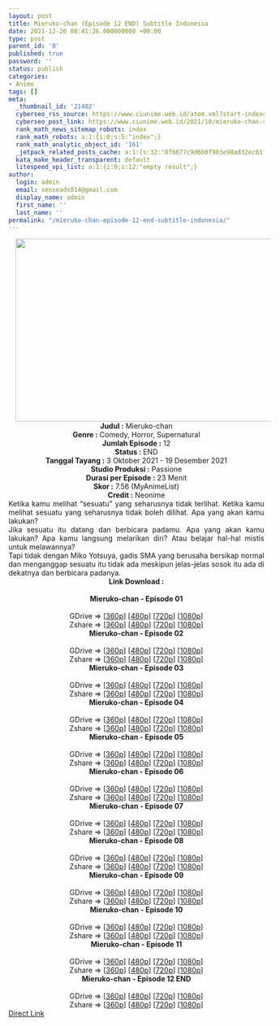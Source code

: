 ```yaml
---
layout: post
title: Mieruko-chan (Episode 12 END) Subtitle Indonesia
date: 2021-12-20 08:41:26.000000000 +00:00
type: post
parent_id: '0'
published: true
password: ''
status: publish
categories:
- Anime
tags: []
meta:
  _thumbnail_id: '21402'
  cyberseo_rss_source: https://www.ciunime.web.id/atom.xml?start-index=1
  cyberseo_post_link: https://www.ciunime.web.id/2021/10/mieruko-chan-subtitle-indonesia.html
  rank_math_news_sitemap_robots: index
  rank_math_robots: a:1:{i:0;s:5:"index";}
  rank_math_analytic_object_id: '161'
  _jetpack_related_posts_cache: a:1:{s:32:"8f6677c9d6b0f903e98ad32ec61f8deb";a:2:{s:7:"expires";i:1643179770;s:7:"payload";a:0:{}}}
  kata_make_header_transparent: default
  litespeed_vpi_list: a:1:{i:0;s:12:"empty result";}
author:
  login: admin
  email: senseads014@gmail.com
  display_name: admin
  first_name: ''
  last_name: ''
permalink: "/mieruko-chan-episode-12-end-subtitle-indonesia/"
---
```

<div class="separator" style="clear: both; text-align: center;"><a href="https://blogger.googleusercontent.com/img/a/AVvXsEgVqnE4wYPyVC54nYGpYUXsU3gsGjSUadL8spGxEywFaBfaodUpTF8sthQqhrHB2KflZaif8v4LiFPl16wRm7zejGLZSWEPH6qliCdSsvTcjafmwgcfTxFtlqnSWj55pDiSBDlBvcHBn-7oXgu_yFW81H2XGKIUXxJIwMLMoUymvun2E1syQ-Jvy-Va=s1280" style="margin-left: 1em; margin-right: 1em;"><img border="0" data-original-height="720" data-original-width="1280" height="360" src="{{ site.baseurl }}/assets/2021/12/AVvXsEgVqnE4wYPyVC54nYGpYUXsU3gsGjSUadL8spGxEywFaBfaodUpTF8sthQqhrHB2KflZaif8v4LiFPl16wRm7zejGLZSWEPH6qliCdSsvTcjafmwgcfTxFtlqnSWj55pDiSBDlBvcHBn-7oXgu_yFW81H2XGKIUXxJIwMLMoUymvun2E1syQ-Jvy-Va=w640-h360" width="640" /></a></div>
<div class="separator" style="clear: both; text-align: center;"></div>
<div style="text-align: center;"><b>Judul</b><b><b> </b>:</b> Mieruko-chan</div>
<div style="text-align: center;"><b><b>Genre :</b></b> Comedy, Horror, Supernatural</div>
<div style="text-align: center;"><b>Jumlah Episode :</b> 12<br /><b>Status :&nbsp;</b>END<br /><b>Tanggal Tayang :</b> 3 Oktober&nbsp;2021 - 19 Desember 2021<br /><b>Studio Produksi :</b>&nbsp;Passione<br /><b>Durasi per Episode :</b> 23 Menit</div>
<div style="text-align: center;"><b>Skor :</b> 7.56 (MyAnimeList)</div>
<div style="text-align: center;"><b>Credit :</b>&nbsp;Neonime</div>
<div style="text-align: center;"></div>
<div style="text-align: justify;">
<div>Ketika kamu melihat “sesuatu” yang seharusnya tidak terlihat. Ketika kamu melihat sesuatu yang seharusnya tidak boleh dilihat. Apa yang akan kamu lakukan?</div>
<div></div>
<div>Jika sesuatu itu datang dan berbicara padamu. Apa yang akan kamu lakukan? Apa kamu langsung melarikan diri? Atau belajar hal-hal mistis untuk melawannya?</div>
<div></div>
<div>Tapi tidak dengan Miko Yotsuya, gadis SMA yang berusaha bersikap normal dan menganggap sesuatu itu tidak ada meskipun jelas-jelas sosok itu ada di dekatnya dan berbicara padanya.</div>
</div>
<div style="text-align: justify;"></div>
<div style="text-align: justify;"></div>
<div style="text-align: center;">
<div style="text-align: center;">
<div style="text-align: left;">
<div style="text-align: center;"><b>Link Download :</b></div>
<div style="text-align: center;"><b><br /></b></div>
<div style="text-align: center;"><span style="text-align: left;"><b>Mieruko-chan&nbsp;</b></span><b>- Episode 01</b></div>
<div style="text-align: center;"><b><br /></b></div>
<div style="text-align: center;">GDrive =&gt; [<a href="https://www.mp4upload.com/6hiurqu10f3i" target="_blank" rel="noopener">360p</a>] [<a href="https://acefile.co/f/56613698/neonime_mieruko-chan-01-480p-zip" target="_blank" rel="noopener">480p</a>] [<a href="https://acefile.co/f/56613701/neonime_mieruko-chan-01-720p-zip" target="_blank" rel="noopener">720p</a>] [<a href="https://acefile.co/f/56614173/neonime_mieruko-chan-01-1080p-zip" target="_blank" rel="noopener">1080p</a>]</div>
<div style="text-align: center;">Zshare =&gt; [<a href="https://www102.zippyshare.com/v/fPchU5Ez/file.html" target="_blank" rel="noopener">360p</a>] [<a href="https://www45.zippyshare.com/v/7blfzMfM/file.html" target="_blank" rel="noopener">480p</a>] [<a href="https://www106.zippyshare.com/v/Ix4Bihss/file.html" target="_blank" rel="noopener">720p</a>] [<a href="https://www40.zippyshare.com/v/HmVHarxk/file.html" target="_blank" rel="noopener">1080p</a>]</div>
<div style="text-align: center;"></div>
<div style="text-align: center;">
<div><span style="text-align: left;"><b>Mieruko-chan&nbsp;</b></span><b>- Episode 02</b></div>
<div><b><br /></b></div>
<div>GDrive =&gt; [<a href="https://www.mp4upload.com/anio24h6ftru" target="_blank" rel="noopener">360p</a>] [<a href="https://acefile.co/f/57258113/neonime_mieruko-chan-02-480p-zip" target="_blank" rel="noopener">480p</a>] [<a href="https://acefile.co/f/57258527/neonime_mieruko-chan-02-720p-zip" target="_blank" rel="noopener">720p</a>] [<a href="https://acefile.co/f/57259014/neonime_mieruko-chan-02-1080p-zip" target="_blank" rel="noopener">1080p</a>]</div>
<div>Zshare =&gt; [<a href="https://www42.zippyshare.com/v/ESzyhlqk/file.html" target="_blank" rel="noopener">360p</a>] [<a href="https://www114.zippyshare.com/v/4wRXAijp/file.html" target="_blank" rel="noopener">480p</a>] [<a href="https://www56.zippyshare.com/v/zczOPF2J/file.html" target="_blank" rel="noopener">720p</a>] [<a href="https://www100.zippyshare.com/v/jJDXhKFj/file.html" target="_blank" rel="noopener">1080p</a>]</div>
<div></div>
<div>
<div><span style="text-align: left;"><b>Mieruko-chan&nbsp;</b></span><b>- Episode 03</b></div>
<div><b><br /></b></div>
<div>GDrive =&gt; [<a href="https://www.mp4upload.com/tmpa4fp42cai" target="_blank" rel="noopener">360p</a>] [<a href="https://acefile.co/f/57821601/neonime_mieruko-chan-03-480p-zip" target="_blank" rel="noopener">480p</a>] [<a href="https://acefile.co/f/57821973/neonime_mieruko-chan-03-720p-zip" target="_blank" rel="noopener">720p</a>] [<a href="https://acefile.co/f/57822414/neonime_mieruko-chan-03-1080p-zip" target="_blank" rel="noopener">1080p</a>]</div>
<div>Zshare =&gt; [<a href="https://www110.zippyshare.com/v/pWFNYZrA/file.html" target="_blank" rel="noopener">360p</a>] [<a href="https://www44.zippyshare.com/v/qfK6Zi7r/file.html" target="_blank" rel="noopener">480p</a>] [<a href="https://www70.zippyshare.com/v/G3WardX8/file.html" target="_blank" rel="noopener">720p</a>] [<a href="https://www15.zippyshare.com/v/YRFZM4XO/file.html" target="_blank" rel="noopener">1080p</a>]</div>
</div>
<div></div>
<div>
<div><span style="text-align: left;"><b>Mieruko-chan&nbsp;</b></span><b>- Episode 04</b></div>
<div><b><br /></b></div>
<div>GDrive =&gt; [<a href="https://www.mp4upload.com/3oiaj0y1m09i" target="_blank" rel="noopener">360p</a>] [<a href="https://acefile.co/f/58372174/neonime_mieruko-chan-04-480p-zip" target="_blank" rel="noopener">480p</a>] [<a href="https://acefile.co/f/58372704/neonime_mieruko-chan-04-720p-zip" target="_blank" rel="noopener">720p</a>] [<a href="https://acefile.co/f/58373316/neonime_mieruko-chan-04-1080p-zip" target="_blank" rel="noopener">1080p</a>]</div>
<div>Zshare =&gt; [<a href="https://www40.zippyshare.com/v/7PmfCXke/file.html" target="_blank" rel="noopener">360p</a>] [<a href="https://www33.zippyshare.com/v/5LxBATbl/file.html" target="_blank" rel="noopener">480p</a>] [<a href="https://www72.zippyshare.com/v/uQH3YidS/file.html" target="_blank" rel="noopener">720p</a>] [<a href="https://www96.zippyshare.com/v/JOBOSzQx/file.html" target="_blank" rel="noopener">1080p</a>]</div>
</div>
<div></div>
<div>
<div><span style="text-align: left;"><b>Mieruko-chan&nbsp;</b></span><b>- Episode 05</b></div>
<div><b><br /></b></div>
<div>GDrive =&gt; [<a href="https://www.mp4upload.com/rjaerslzirlj" target="_blank" rel="noopener">360p</a>] [<a href="https://acefile.co/f/58914706/neonime_mieruko-chan-05-480p-zip" target="_blank" rel="noopener">480p</a>] [<a href="https://acefile.co/f/58914972/neonime_mieruko-chan-05-720p-zip" target="_blank" rel="noopener">720p</a>] [<a href="https://acefile.co/f/58915313/neonime_mieruko-chan-05-1080p-zip" target="_blank" rel="noopener">1080p</a>]</div>
<div>Zshare =&gt; [<a href="https://www15.zippyshare.com/v/6AqnlB4d/file.html" target="_blank" rel="noopener">360p</a>] [<a href="https://www3.zippyshare.com/v/BbRAdb4x/file.html" target="_blank" rel="noopener">480p</a>] [<a href="https://www87.zippyshare.com/v/rnggJVvE/file.html" target="_blank" rel="noopener">720p</a>] [<a href="https://www119.zippyshare.com/v/qgOzsSaW/file.html" target="_blank" rel="noopener">1080p</a>]</div>
</div>
<div></div>
<div>
<div><span style="text-align: left;"><b>Mieruko-chan&nbsp;</b></span><b>- Episode 06</b></div>
<div><b><br /></b></div>
<div>GDrive =&gt; [<a href="https://www.mp4upload.com/ap24wvbo5lvw" target="_blank" rel="noopener">360p</a>] [<a href="https://acefile.co/f/59427098/neonime_mieruko-chan-06-480p-zip" target="_blank" rel="noopener">480p</a>] [<a href="https://acefile.co/f/59427476/neonime_mieruko-chan-06-720p-zip" target="_blank" rel="noopener">720p</a>] [<a href="https://acefile.co/f/59428047/neonime_mieruko-chan-06-1080p-zip" target="_blank" rel="noopener">1080p</a>]</div>
<div>Zshare =&gt; [<a href="https://www10.zippyshare.com/v/3bA3EoW6/file.html" target="_blank" rel="noopener">360p</a>] [<a href="https://www96.zippyshare.com/v/X2ke1nGJ/file.html" target="_blank" rel="noopener">480p</a>] [<a href="https://www56.zippyshare.com/v/yeZkdYEH/file.html" target="_blank" rel="noopener">720p</a>] [<a href="https://www22.zippyshare.com/v/HKQAFqhF/file.html" target="_blank" rel="noopener">1080p</a>]</div>
</div>
<div></div>
<div>
<div><span style="text-align: left;"><b>Mieruko-chan&nbsp;</b></span><b>- Episode 07</b></div>
<div><b><br /></b></div>
<div>GDrive =&gt; [<a href="https://www.mp4upload.com/zkiw7oa2ek90" target="_blank" rel="noopener">360p</a>] [<a href="https://acefile.co/f/60022107/neonime_mieruko-chan-07-480p-zip" target="_blank" rel="noopener">480p</a>] [<a href="https://acefile.co/f/60022491/neonime_mieruko-chan-07-720p-zip" target="_blank" rel="noopener">720p</a>] [<a href="https://acefile.co/f/60022978/neonime_mieruko-chan-07-1080p-zip" target="_blank" rel="noopener">1080p</a>]</div>
<div>Zshare =&gt; [<a href="https://www104.zippyshare.com/v/eDciSNyT/file.html" target="_blank" rel="noopener">360p</a>] [<a href="https://www97.zippyshare.com/v/CsON2UDa/file.html" target="_blank" rel="noopener">480p</a>] [<a href="https://www11.zippyshare.com/v/Fs2R9TsS/file.html" target="_blank" rel="noopener">720p</a>] [<a href="https://www14.zippyshare.com/v/PGj8K9Jo/file.html" target="_blank" rel="noopener">1080p</a>]</div>
</div>
<div></div>
<div>
<div><span style="text-align: left;"><b>Mieruko-chan&nbsp;</b></span><b>- Episode 08</b></div>
<div><b><br /></b></div>
<div>GDrive =&gt; [<a href="https://www.mp4upload.com/n6ex4wuvxu12" target="_blank" rel="noopener">360p</a>] [<a href="https://acefile.co/f/60608943/neonime_mieruko-chan-08-480p-zip" target="_blank" rel="noopener">480p</a>] [<a href="https://acefile.co/f/60609301/neonime_mieruko-chan-08-720p-zip" target="_blank" rel="noopener">720p</a>] [<a href="https://acefile.co/f/60609831/neonime_mieruko-chan-08-1080p-zip">1080p</a>]</div>
<div>Zshare =&gt; [<a href="https://www28.zippyshare.com/v/L7re0fUu/file.html" target="_blank" rel="noopener">360p</a>] [<a href="https://www66.zippyshare.com/v/UnMq2Qdu/file.html" target="_blank" rel="noopener">480p</a>] [<a href="https://www67.zippyshare.com/v/noXZjNfP/file.html" target="_blank" rel="noopener">720p</a>] [<a href="https://www19.zippyshare.com/v/DhikdIB5/file.html" target="_blank" rel="noopener">1080p</a>]</div>
</div>
<div></div>
<div>
<div><span style="text-align: left;"><b>Mieruko-chan&nbsp;</b></span><b>- Episode 09</b></div>
<div><b><br /></b></div>
<div>GDrive =&gt; [<a href="https://www.mp4upload.com/iq71elwrnqkp" target="_blank" rel="noopener">360p</a>] [<a href="https://acefile.co/f/61190403/neonime_gadis_indigo_-_09-480p-zip" target="_blank" rel="noopener">480p</a>] [<a href="https://www.mp4upload.com/6mxqpbnxozxj" target="_blank" rel="noopener">720p</a>] [<a href="https://drive.google.com/uc?export=download&amp;id=15C5CHOqysRKnP8byR9k76JSp-xwhL21z" target="_blank" rel="noopener">1080p</a>]</div>
<div>Zshare =&gt; [<a href="https://www75.zippyshare.com/v/kBm1WPAN/file.html" target="_blank" rel="noopener">360p</a>] [<a href="https://www1.zippyshare.com/v/NwGwTGK4/file.html" target="_blank" rel="noopener">480p</a>] [<a href="https://www53.zippyshare.com/v/ju9NIKZN/file.html" target="_blank" rel="noopener">720p</a>] [<a href="https://www2.zippyshare.com/v/OqQewIfo/file.html" target="_blank" rel="noopener">1080p</a>]</div>
</div>
<div></div>
<div>
<div><span style="text-align: left;"><b>Mieruko-chan&nbsp;</b></span><b>- Episode 10</b></div>
<div><b><br /></b></div>
<div>GDrive =&gt; [<a href="https://www.mp4upload.com/ghpgt45kgn70" target="_blank" rel="noopener">360p</a>] [<a href="https://acefile.co/f/61760842/neonime_mieruko-chan-10-480p-zip" target="_blank" rel="noopener">480p</a>] [<a href="https://acefile.co/f/61761414/neonime_mieruko-chan-10-720p-zip" target="_blank" rel="noopener">720p</a>] [<a href="https://acefile.co/f/61765338/neonime_mieruko-chan-10-1080p-zip" target="_blank" rel="noopener">1080p</a>]</div>
<div>Zshare =&gt; [<a href="https://www23.zippyshare.com/v/fmkCEV54/file.html" target="_blank" rel="noopener">360p</a>] [<a href="https://www9.zippyshare.com/v/HKH6S0jb/file.html" target="_blank" rel="noopener">480p</a>] [<a href="https://www9.zippyshare.com/v/kGPd6zIR/file.html" target="_blank" rel="noopener">720p</a>] [<a href="https://www97.zippyshare.com/v/NE1gQsN7/file.html" target="_blank" rel="noopener">1080p</a>]</div>
</div>
<div></div>
<div>
<div><span style="text-align: left;"><b>Mieruko-chan&nbsp;</b></span><b>- Episode 11</b></div>
<div><b><br /></b></div>
<div>GDrive =&gt; [<a href="https://www.mp4upload.com/dgdxklazjwse" target="_blank" rel="noopener">360p</a>] [<a href="https://acefile.co/f/62341753/neonime_mieruko-chan-11-480p-zip" target="_blank" rel="noopener">480p</a>] [<a href="https://acefile.co/f/62342423/neonime_mieruko-chan-11-720p-zip" target="_blank" rel="noopener">720p</a>] [<a href="https://acefile.co/f/62343247/neonime_mieruko-chan-11-1080p-zip" target="_blank" rel="noopener">1080p</a>]</div>
<div>Zshare =&gt; [<a href="https://www85.zippyshare.com/v/OZSHQQEJ/file.html" target="_blank" rel="noopener">360p</a>] [<a href="https://www57.zippyshare.com/v/qNwpg420/file.html" target="_blank" rel="noopener">480p</a>] [<a href="https://www79.zippyshare.com/v/8y0Enot4/file.html" target="_blank" rel="noopener">720p</a>] [<a href="https://www5.zippyshare.com/v/6XXVZl3b/file.html" target="_blank" rel="noopener">1080p</a>]</div>
</div>
<div></div>
<div>
<div><span style="text-align: left;"><b>Mieruko-chan&nbsp;</b></span><b>- Episode 12 END</b></div>
<div><b><br /></b></div>
<div>GDrive =&gt; [<a href="https://www.mp4upload.com/w9xx1cb98tbv" target="_blank" rel="noopener">360p</a>] [<a href="https://acefile.co/f/62954497/neonime_mieruko-chan-12-480p-zip" target="_blank" rel="noopener">480p</a>] [<a href="https://acefile.co/f/62954793/neonime_mieruko-chan-12-720p-zip" target="_blank" rel="noopener">720p</a>] [<a href="https://acefile.co/f/62955146/neonime_mieruko-chan-12-1080p-zip" target="_blank" rel="noopener">1080p</a>]</div>
<div>Zshare =&gt; [<a href="https://www19.zippyshare.com/v/NFuDYdhe/file.html" target="_blank" rel="noopener">360p</a>] [<a href="https://www12.zippyshare.com/v/PLEo199I/file.html" target="_blank" rel="noopener">480p</a>] [<a href="https://www73.zippyshare.com/v/l4vLwItn/file.html" target="_blank" rel="noopener">720p</a>] [<a href="https://www69.zippyshare.com/v/788gldHa/file.html" target="_blank" rel="noopener">1080p</a>]</div>
</div>
</div>
</div>
</div>
</div>
<link rel="stylesheet" href="https://cdnjs.cloudflare.com/ajax/libs/font-awesome/4.7.0/css/font-awesome.min.css" />
<div class="divbtn"> <a href="https://handymansurrender.com/fihup8buzv?key=94550f7ce39444073321dde3b8782f97" class="btn"><i class="fa fa-download"></i> Direct Link</a> </div>
